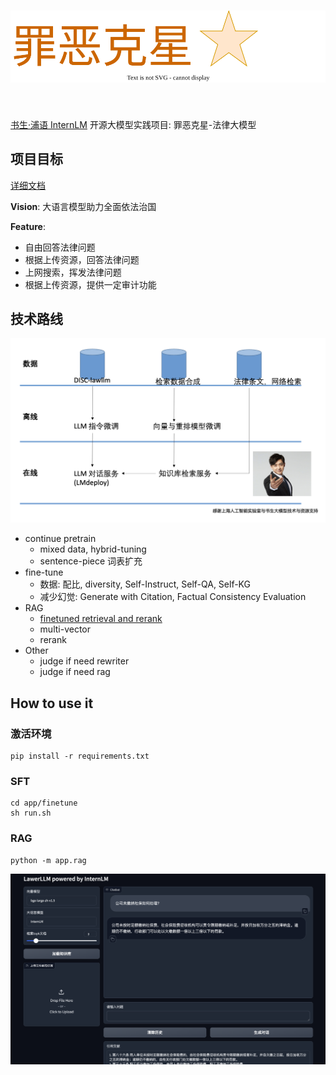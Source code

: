 <h1 align="center">
<img src="./docs/assets/logo.svg" width="590" align=center/>
</h1><br>


[书生·浦语 InternLM](https://github.com/InternLM) 开源大模型实践项目: 罪恶克星-法律大模型


## 项目目标

[详细文档](https://github.com/yuetan1988/lawer-llm/wiki)

**Vision**: 大语言模型助力全面依法治国

**Feature**: 
- 自由回答法律问题
- 根据上传资源，回答法律问题
- 上网搜索，挥发法律问题
- 根据上传资源，提供一定审计功能


## 技术路线

![archicheture](./docs/assets/architecture.png)


- continue pretrain
    - mixed data, hybrid-tuning
    - sentence-piece 词表扩充
- fine-tune
    - 数据: 配比, diversity, Self-Instruct, Self-QA, Self-KG
    - 减少幻觉: Generate with Citation, Factual Consistency Evaluation
- RAG
    - [finetuned retrieval and rerank](https://github.com/LongxingTan/open-retrievals)
    - multi-vector
    - rerank
- Other
    - judge if need rewriter
    - judge if need rag


## How to use it

### 激活环境
```shell
pip install -r requirements.txt
```

### SFT

```shell
cd app/finetune
sh run.sh
```

### RAG
```
python -m app.rag
```

![demo](./docs/assets/demo.png)
